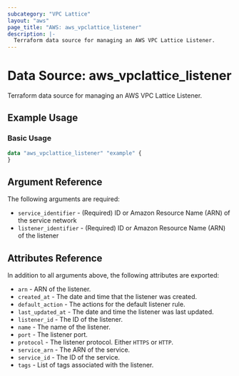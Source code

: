 ```yaml
---
subcategory: "VPC Lattice"
layout: "aws"
page_title: "AWS: aws_vpclattice_listener"
description: |-
  Terraform data source for managing an AWS VPC Lattice Listener.
---
```


# Data Source: aws_vpclattice_listener

Terraform data source for managing an AWS VPC Lattice Listener.

## Example Usage

### Basic Usage

```terraform
data "aws_vpclattice_listener" "example" {
}
```

## Argument Reference

The following arguments are required:

* `service_identifier` - (Required) ID or Amazon Resource Name (ARN) of the service network
* `listener_identifier` - (Required) ID or Amazon Resource Name (ARN) of the listener

## Attributes Reference

In addition to all arguments above, the following attributes are exported:

* `arn` - ARN of the listener.
* `created_at` - The date and time that the listener was created.
* `default_action` - The actions for the default listener rule.
* `last_updated_at` - The date and time the listener was last updated.
* `listener_id` - The ID of the listener.
* `name` - The name of the listener.
* `port` - The listener port.
* `protocol` - The listener protocol. Either `HTTPS` or `HTTP`.
* `service_arn` - The ARN of the service.
* `service_id` - The ID of the service.
* `tags` - List of tags associated with the listener.

